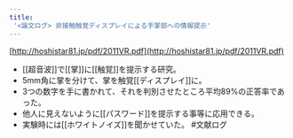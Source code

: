 ```yaml
---
title:
 '<論文ログ> 非接触触覚ディスプレイによる手掌部への情報提示'
---
```


[http://hoshistar81.jp/pdf/2011VR.pdf](http://hoshistar81.jp/pdf/2011VR.pdf)
- [[超音波]]で[[掌]]に[[触覚]]を提示する研究。
- 5mm角に掌を分けて、掌を触覚[[ディスプレイ]]に。
- 3つの数字を手に書かれて、それを判別させたところ平均89%の正答率であった。
- 他人に見えないように[[パスワード]]を提示する事等に応用できる。
- 実験時には[[ホワイトノイズ]]を聞かせていた。
#文献ログ
